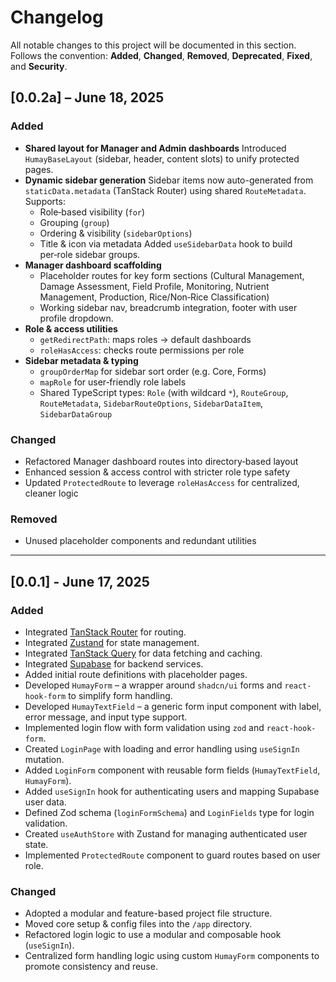 # Changelog

All notable changes to this project will be documented in this section. Follows the convention: **Added**, **Changed**, **Removed**, **Deprecated**, **Fixed**, and **Security**.

## [0.0.2a] – June 18, 2025

### Added

- **Shared layout for Manager and Admin dashboards**
  Introduced `HumayBaseLayout` (sidebar, header, content slots) to unify protected pages.
- **Dynamic sidebar generation**
  Sidebar items now auto-generated from `staticData.metadata` (TanStack Router) using shared `RouteMetadata`. Supports:
  - Role‑based visibility (`for`)
  - Grouping (`group`)
  - Ordering & visibility (`sidebarOptions`)
  - Title & icon via metadata
    Added `useSidebarData` hook to build per‑role sidebar groups.
- **Manager dashboard scaffolding**
  - Placeholder routes for key form sections (Cultural Management, Damage Assessment, Field Profile, Monitoring, Nutrient Management, Production, Rice/Non‑Rice Classification)
  - Working sidebar nav, breadcrumb integration, footer with user profile dropdown.
- **Role & access utilities**
  - `getRedirectPath`: maps roles → default dashboards
  - `roleHasAccess`: checks route permissions per role
- **Sidebar metadata & typing**
  - `groupOrderMap` for sidebar sort order (e.g. Core, Forms)
  - `mapRole` for user‑friendly role labels
  - Shared TypeScript types: `Role` (with wildcard `*`), `RouteGroup`, `RouteMetadata`, `SidebarRouteOptions`, `SidebarDataItem`, `SidebarDataGroup`

### Changed

- Refactored Manager dashboard routes into directory‑based layout
- Enhanced session & access control with stricter role type safety
- Updated `ProtectedRoute` to leverage `roleHasAccess` for centralized, cleaner logic

### Removed

- Unused placeholder components and redundant utilities

---

## [0.0.1] - June 17, 2025

### Added

- Integrated [TanStack Router](https://tanstack.com/router/latest) for routing.
- Integrated [Zustand](https://zustand-demo.pmnd.rs/) for state management.
- Integrated [TanStack Query](https://tanstack.com/query/latest) for data fetching and caching.
- Integrated [Supabase](https://supabase.com/dashboard/) for backend services.
- Added initial route definitions with placeholder pages.
- Developed `HumayForm` – a wrapper around `shadcn/ui` forms and `react-hook-form` to simplify form handling.
- Developed `HumayTextField` – a generic form input component with label, error message, and input type support.
- Implemented login flow with form validation using `zod` and `react-hook-form`.
- Created `LoginPage` with loading and error handling using `useSignIn` mutation.
- Added `LoginForm` component with reusable form fields (`HumayTextField`, `HumayForm`).
- Added `useSignIn` hook for authenticating users and mapping Supabase user data.
- Defined Zod schema (`loginFormSchema`) and `LoginFields` type for login validation.
- Created `useAuthStore` with Zustand for managing authenticated user state.
- Implemented `ProtectedRoute` component to guard routes based on user role.

### Changed

- Adopted a modular and feature-based project file structure.
- Moved core setup & config files into the `/app` directory.
- Refactored login logic to use a modular and composable hook (`useSignIn`).
- Centralized form handling logic using custom `HumayForm` components to promote consistency and reuse.
